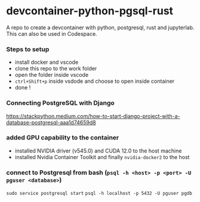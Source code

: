 # devcontainer-python-pgsql-rust
A repo to create a devcontainer with python, postgresql, rust and jupyterlab. This can also be used in Codespace.

### Steps to setup
- install docker and vscode
- clone this repo to the work folder
- open the folder inside vscode
- `ctrl+Shift+p` inside vsdode and choose to open inside container
- done !

### Connecting PostgreSQL with Django
https://stackpython.medium.com/how-to-start-django-project-with-a-database-postgresql-aaa1d74659d8

### added GPU capability to the container
- installed NVIDIA driver (v545.0) and CUDA 12.0 to the host machine
- installed Nvidia Container Toolkit and finally `nvidia-docker2` to the host

### connect to Postgresql from bash (`psql -h <host> -p <port> -U pguser <database>`)
`sudo service postgresql start`
`psql -h localhost -p 5432 -U pguser pgdb`